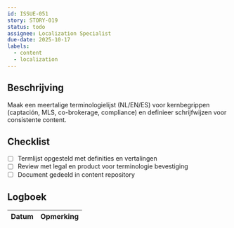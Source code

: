 ```yaml
---
id: ISSUE-051
story: STORY-019
status: todo
assignee: Localization Specialist
due-date: 2025-10-17
labels:
  - content
  - localization
---
```


## Beschrijving
Maak een meertalige terminologielijst (NL/EN/ES) voor kernbegrippen (captación, MLS, co-brokerage, compliance) en definieer schrijfwijzen voor consistente content.

## Checklist
- [ ] Termlijst opgesteld met definities en vertalingen
- [ ] Review met legal en product voor terminologie bevestiging
- [ ] Document gedeeld in content repository

## Logboek
| Datum | Opmerking |
|-------|-----------|
